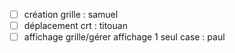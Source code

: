 - [ ] création grille : samuel
- [ ] déplacement crt : titouan
- [ ] affichage grille/gérer affichage 1 seul case : paul
